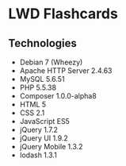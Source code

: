 # LWD Flashcards
## Technologies
- Debian 7 (Wheezy)
- Apache HTTP Server 2.4.63
- MySQL 5.6.51
- PHP 5.5.38
- Composer 1.0.0-alpha8
- HTML 5
- CSS 2.1
- JavaScript ES5
- jQuery 1.7.2
- jQuery UI 1.9.2
- jQuery Mobile 1.3.2
- lodash 1.3.1
